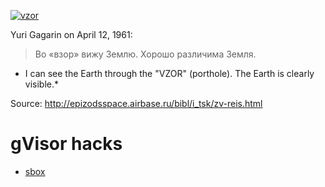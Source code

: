 [![vzor](http://api.ning.com/files/RI70aJvZ8vvJEaUOjwWmxG1Q5aKlRt-mniZKzP0*UGWea1dOvbwq7nY5un9PJcbHKpPwfyXvhbh8SDxqZxUrynpD0d2p*95l/vzor_v2_test.jpg)](https://en.wikipedia.org/wiki/Vostok_1)

Yuri Gagarin on April 12, 1961:

> Во «взор» вижу Землю. Хорошо различима Земля.

* I can see the Earth through the "VZOR" (porthole). The Earth is clearly visible.*

Source: http://epizodsspace.airbase.ru/bibl/i_tsk/zv-reis.html

# gVisor hacks

- [sbox](cmd/sbox/README.md)
